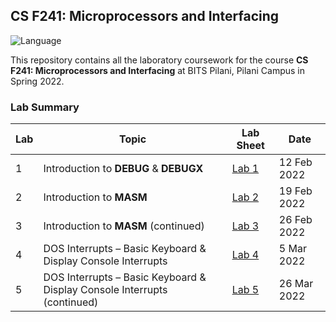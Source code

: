 ## CS F241: Microprocessors and Interfacing
![Language](https://img.shields.io/static/v1?label=Language&message=Assembly&color=informational&style=for-the-badge)

This repository contains all the laboratory coursework for the course **CS F241: Microprocessors and Interfacing** at BITS Pilani, Pilani Campus in Spring 2022.

### Lab Summary

| Lab | Topic | Lab Sheet | Date |
| ------------- | ------------- | --- | -- |
| 1  | Introduction to **DEBUG** & **DEBUGX** | [Lab 1](lab-2/labsheet.pdf) | 12 Feb 2022 |
| 2  | Introduction to **MASM** | [Lab 2](lab-2/labsheet.pdf) | 19 Feb 2022 |
| 3  | Introduction to **MASM** (continued) | [Lab 3](lab-3/labsheet.pdf) | 26 Feb 2022 |
| 4  | DOS Interrupts – Basic Keyboard & Display Console Interrupts | [Lab 4](lab-4/labsheet.pdf) | 5 Mar 2022 |
| 5  | DOS Interrupts – Basic Keyboard & Display Console Interrupts (continued) | [Lab 5](lab-5/labsheet.pdf) | 26 Mar 2022 |
